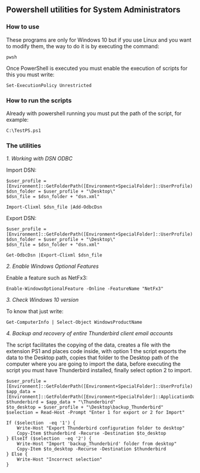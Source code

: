## Powershell utilities for System Administrators

### How to use

These programs are only for Windows 10 but if you use Linux and you want to modify them, the way to do it is by executing the command:

```{ bash}
pwsh
```

Once PowerShell is executed you must enable the execution of scripts for this you must write:

```{PowerShell}
Set-ExecutionPolicy Unrestricted
```

### How to run the scripts

Already with powershell running you must put the path of the script, for example:

```{PowerShell}
C:\TestPS.ps1
```

### The utilities

_1. Working with DSN ODBC_

Import DSN:

```{PowerShell}
$user_profile = [Environment]::GetFolderPath([Environment+SpecialFolder]::UserProfile)
$dsn_folder = $user_profile + "\Desktop\"
$dsn_file = $dsn_folder + "dsn.xml"

Import-Clixml $dsn_file |Add-OdbcDsn
```

Export DSN:

```{PowerShell}
$user_profile = [Environment]::GetFolderPath([Environment+SpecialFolder]::UserProfile)
$dsn_folder = $user_profile + "\Desktop\"
$dsn_file = $dsn_folder + "dsn.xml"

Get-OdbcDsn |Export-Clixml $dsn_file
```

_2. Enable Windows Optional Features_

Enable a feature such as NetFx3:

```{PowerShell}
Enable-WindowsOptionalFeature -Online -FeatureName "NetFx3"
```

_3. Check Windows 10 version_

To know that just write:

```{PowerShell}
Get-ComputerInfo | Select-Object WindowsProductName
```

_4. Backup and recovery of entire Thunderbird client email accounts_

The script facilitates the copying of the data, creates a file with the extension PS1 and places code inside, with option 1 the script exports the data to the Desktop path, copies that folder to the Desktop path of the computer where you are going to import the data, before executing the script you must have Thunderbird installed, finally select option 2 to import.

```{PowerShell}
$user_profile = [Environment]::GetFolderPath([Environment+SpecialFolder]::UserProfile)
$app_data = [Environment]::GetFolderPath([Environment+SpecialFolder]::ApplicationData)
$thunderbird = $app_data + "\Thunderbird"
$to_desktop = $user_profile + "\Desktop\backup_Thunderbird"
$selection = Read-Host -Prompt "Enter 1 for export or 2 for Import"

If ($selection  -eq '1') {
    Write-Host "Export Thunderbird configuration folder to desktop"
    Copy-Item $thunderbird -Recurse -Destination $to_desktop
} ElseIf ($selection  -eq '2') {
    Write-Host "Import 'backup_Thunderbird' folder from desktop"
    Copy-Item $to_desktop -Recurse -Destination $thunderbird
} Else {
    Write-Host "Incorrect selection"
}
```
